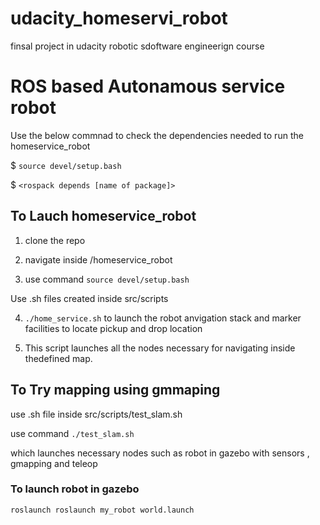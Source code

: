 # udacity_homeservi_robot
finsal project in udacity robotic sdoftware engineerign course

# ROS based Autonamous service robot

Use the below commnad to check the dependencies needed to run the homeservice_robot

$  `source devel/setup.bash`

$ `<rospack depends [name of package]>`


## To Lauch homeservice_robot 

1. clone the repo 

2. navigate inside /homeservice_robot

3. use command `source devel/setup.bash`

Use .sh files created inside src/scripts 

4. `./home_service.sh` to launch the robot anvigation stack and marker facilities to locate pickup and drop location 

5. This script launches all the nodes necessary for navigating inside thedefined map.


## To Try mapping using gmmaping 

use .sh file inside src/scripts/test_slam.sh

use command `./test_slam.sh`


which launches necessary nodes such as robot in gazebo with sensors , gmapping and teleop 


### To launch robot in gazebo

`roslaunch roslaunch my_robot world.launch`
